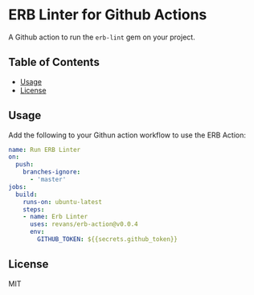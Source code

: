 # ERB Linter for Github Actions

A Github action to run the `erb-lint` gem on your project.

## Table of Contents

* [Usage](#usage)
* [License](#license)

## Usage

Add the following to your Githun action workflow to use the ERB Action:

```yaml
name: Run ERB Linter
on:
  push:
    branches-ignore:
      - 'master'
jobs:
  build:
    runs-on: ubuntu-latest
    steps:
    - name: Erb Linter
      uses: revans/erb-action@v0.0.4
      env:
        GITHUB_TOKEN: ${{secrets.github_token}}

```

## License

MIT
